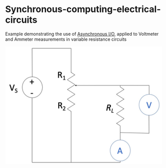 # Synchronous-computing-electrical-circuits

Example demonstrating the use of [Asynchronous I/O](https://docs.python.org/3/library/asyncio.html), applied to Voltmeter and Ammeter measurements in variable resistance circuits

<img src="Circuit.png" width="500"/>
